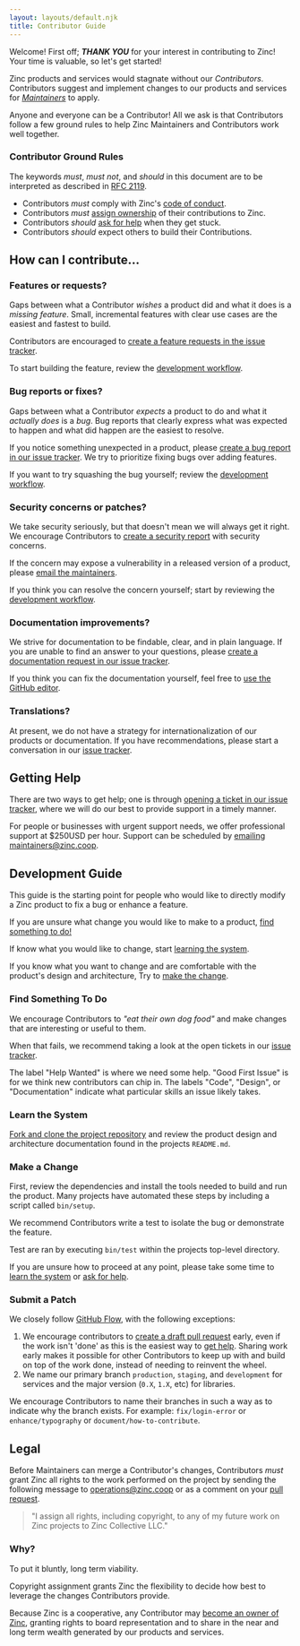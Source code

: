 ```yaml
---
layout: layouts/default.njk
title: Contributor Guide
---
```


Welcome! First off; _**THANK YOU**_ for your interest in contributing to Zinc!
Your time is valuable, so let's get started!

Zinc products and services would stagnate without our _Contributors_.
Contributors suggest and implement changes to our products and services for
[_Maintainers_][maintainer-guide] to apply.

Anyone and everyone can be a Contributor! All we ask is that Contributors follow
a few ground rules to help Zinc Maintainers and Contributors work well together.

[maintainer-guide]: /maintaining/

### Contributor Ground Rules

The keywords _must_, _must not_, and _should_ in this document are to be
interpreted as described in [RFC 2119][rfc-2119].

- Contributors _must_ comply with Zinc's [code of conduct][code-of-conduct].
- Contributors _must_ [assign ownership][assign-ownership] of their
  contributions to Zinc.
- Contributors _should_ [ask for help][get-help] when they get stuck.
- Contributors _should_ expect others to build their Contributions.

[rfc-2119]: https://tools.ietf.org/html/rfc2119

## How can I contribute...

### Features or requests?

Gaps between what a Contributor _wishes_ a product did and what it does is a
_missing feature_. Small, incremental features with clear use cases are the
easiest and fastest to build.

Contributors are encouraged to [create a feature requests in the issue
tracker][issue-tracker].

To start building the feature, review the [development
workflow][development-workflow].

### Bug reports or fixes?

Gaps between what a Contributor _expects_ a product to do and what it _actually
does_ is a _*bug*_. Bug reports that clearly express what was expected to happen
and what did happen are the easiest to resolve.

If you notice something unexpected in a product, please [create a bug report in
our issue tracker][issue-tracker]. We try to prioritize fixing bugs over adding
features.

If you want to try squashing the bug yourself; review the [development
workflow][development-workflow].

### Security concerns or patches?

We take security seriously, but that doesn't mean we will always get it right.
We encourage Contributors to [create a security report][issue-tracker] with
security concerns.

If the concern may expose a vulnerability in a released version of a product,
please [email the maintainers][email-maintainers].

If you think you can resolve the concern yourself; start by reviewing the
[development workflow][development-workflow].

### Documentation improvements?

We strive for documentation to be findable, clear, and in plain language. If you
are unable to find an answer to your questions, please [create a documentation
request in our issue tracker][issue-tracker].

If you think you can fix the documentation yourself, feel free to [use the
GitHub editor][editing-files-in-github].

### Translations?

At present, we do not have a strategy for internationalization of our products
or documentation. If you have recommendations, please start a conversation in
our [issue tracker][issue-tracker].

## Getting Help

There are two ways to get help; one is through [opening a ticket in our issue
tracker][issue-tracker], where we will do our best to provide support in a
timely manner.

For people or businesses with urgent support needs, we offer professional
support at \$250USD per hour. Support can be scheduled by [emailing
maintainers@zinc.coop][email-maintainers].

## Development Guide

This guide is the starting point for people who would like to directly modify a
Zinc product to fix a bug or enhance a feature.

If you are unsure what change you would like to make to a product, [find
something to do!][find-something-to-do]

If know what you would like to change, start [learning the
system][learn-the-system].

If you know what you want to change and are comfortable with the product's
design and architecture, Try to [make the change][make-a-change].

### Find Something To Do

We encourage Contributors to _"eat their own dog food"_ and make changes that
are interesting or useful to them.

When that fails, we recommend taking a look at the open tickets in our [issue
tracker][issue-tracker].

The label "Help Wanted" is where we need some help. "Good First Issue" is for we
think new contributors can chip in. The labels "Code", "Design", or
"Documentation" indicate what particular skills an issue likely takes.

### Learn the System

[Fork and clone the project repository][fork-a-repository] and review the
product design and architecture documentation found in the projects `README.md`.

### Make a Change

First, review the dependencies and install the tools needed to build and run the
product. Many projects have automated these steps by including a script called
`bin/setup`.

We recommend Contributors write a test to isolate the bug or demonstrate the
feature.

Test are ran by executing `bin/test` within the projects top-level directory.

If you are unsure how to proceed at any point, please take some time to [learn
the system][learn-the-system] or [ask for help][get-help].

### Submit a Patch

We closely follow [GitHub Flow][github-flow], with the following exceptions:

1.  We encourage contributors to [create a draft pull
    request][creating-a-pull-request] early, even if the work isn't 'done' as
    this is the easiest way to [get help][get-help]. Sharing work early makes it
    possible for other Contributors to keep up with and build on top of the work
    done, instead of needing to reinvent the wheel.
2.  We name our primary branch `production`, `staging`, and `development` for
    services and the major version (`0.X`, `1.X`, etc) for libraries.

We encourage Contributors to name their branches in such a way as to indicate
why the branch exists. For example: `fix/login-error` or `enhance/typography` or
`document/how-to-contribute`.

## Legal

Before Maintainers can merge a Contributor's changes, Contributors _must_ grant
Zinc all rights to the work performed on the project by sending the following
message to [operations@zinc.coop][email-operations] or as a comment on your
[pull request][creating-a-pull-request].

> "I assign all rights, including copyright, to any of my future work on Zinc
> projects to Zinc Collective LLC."

### Why?

To put it bluntly, long term viability.

Copyright assignment grants Zinc the flexibility to decide how best to leverage
the changes Contributors provide.

Because Zinc is a cooperative, any Contributor may [become an owner of
Zinc][become-an-owner], granting rights to board representation and to share in
the near and long term wealth generated by our products and services.

[development-workflow]: #development-guide
[contributor-ground-rules]: #contributor-ground-rules
[find-something-to-do]: #find-something-to-do
[learn-the-system]: #learn-the-system
[make-a-change]: #make-a-change
[get-help]: #getting-help
[assign-ownership]: #legal
[become-an-owner]:
  https://www.zinc.coop/operating-agreement/#b-2-becoming-a-member
[code-of-conduct]: https://www.zinc.coop/code-of-conduct/
[maintainers]: https://github.com/orgs/zinc-collective/teams/maintainers
[fork-a-repository]: https://guides.github.com/activities/forking/
[github-flow]: https://guides.github.com/introduction/flow/
[cloning-a-repository]:
  https://help.github.com/en/github/creating-cloning-and-archiving-repositories/cloning-a-repository
[creating-a-pull-request]:
  https://help.github.com/en/github/collaborating-with-issues-and-pull-requests/creating-a-pull-request
[editing-files-in-github]:
  https://help.github.com/en/github/managing-files-in-a-repository/editing-files-in-another-users-repository
[email-operations]: mailto:operations@zinc.coop
[email-maintainers]: mailto:maintainers@zinc.coop
[issue-tracker]: https://github.com/zinc-collective/www.zinc.coop/issues